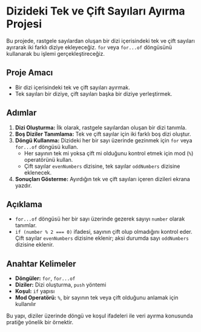 # Dizideki Tek ve Çift Sayıları Ayırma Projesi

Bu projede, rastgele sayılardan oluşan bir dizi içerisindeki tek ve çift sayıları ayırarak iki farklı diziye ekleyeceğiz. `for` veya `for...of` döngüsünü kullanarak bu işlemi gerçekleştireceğiz.

## Proje Amacı

- Bir dizi içerisindeki tek ve çift sayıları ayırmak.
- Tek sayıları bir diziye, çift sayıları başka bir diziye yerleştirmek.

## Adımlar

1. **Dizi Oluşturma:** İlk olarak, rastgele sayılardan oluşan bir dizi tanımla.
2. **Boş Diziler Tanımlama:** Tek ve çift sayılar için iki farklı boş dizi oluştur.
3. **Döngü Kullanma:** Dizideki her bir sayı üzerinde gezinmek için `for` veya `for...of` döngüsü kullan.
   - Her sayının tek mi yoksa çift mi olduğunu kontrol etmek için mod (`%`) operatörünü kullan.
   - Çift sayılar `evenNumbers` dizisine, tek sayılar `oddNumbers` dizisine eklenecek.
4. **Sonuçları Gösterme:** Ayırdığın tek ve çift sayıları içeren dizileri ekrana yazdır.

## Açıklama

- `for...of` döngüsü her bir sayı üzerinde gezerek sayıyı `number` olarak tanımlar.
- `if (number % 2 === 0)` ifadesi, sayının çift olup olmadığını kontrol eder. Çift sayılar `evenNumbers` dizisine eklenir; aksi durumda sayı `oddNumbers` dizisine eklenir.

## Anahtar Kelimeler

- **Döngüler:** `for`, `for...of`
- **Diziler:** Dizi oluşturma, `push` yöntemi
- **Koşul:** `if` yapısı
- **Mod Operatörü:** `%`, bir sayının tek veya çift olduğunu anlamak için kullanılır

Bu yapı, diziler üzerinde döngü ve koşul ifadeleri ile veri ayırma konusunda pratiğe yönelik bir örnektir.
